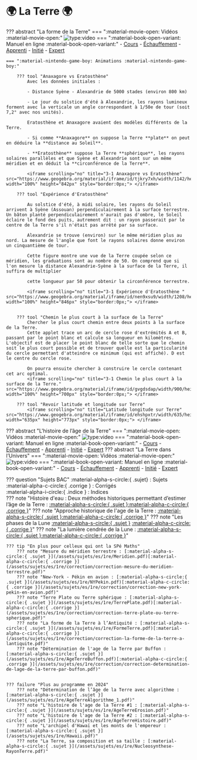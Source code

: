 # 🌍 La Terre 🌍


??? abstract "La forme de la Terre"
    === ":material-movie-open: Vidéos :material-movie-open:"
        ![type:video](https://www.youtube.com/embed/oESrsnOKFwA)
    === ":material-book-open-variant: Manuel en ligne :material-book-open-variant:"
        - [Cours](https://www.lelivrescolaire.fr/page/5737794)
        - [Échauffement](https://www.lelivrescolaire.fr/page/5737813)
        - [Apprenti](https://www.lelivrescolaire.fr/page/5737796)
        - [Initié](https://www.lelivrescolaire.fr/page/5737814)
        - [Expert](https://www.lelivrescolaire.fr/page/5737771)

    === ":material-nintendo-game-boy: Animations :material-nintendo-game-boy:"

        ??? tool "Anaxagore vs Eratosthène"
            Avec les données initiales :

            - Distance Syène - Alexandrie de 5000 stades (environ 800 km)

            - Le jour du solstice d'été à Alexandrie, les rayons lumineux forment avec la verticale un angle correspondant à 1/50e de tour (soit 7,2° avec nos unités).

            Eratosthène et Anaxagore avaient des modèles différents de la Terre. 

            - Si comme **Anaxagore** on suppose la Terre **plate** on peut en déduire la **distance au Soleil**.

            - **Eratosthène** suppose la Terre **sphérique**, les rayons solaires parallèles et que Syène et Alexandrie sont sur un même méridien et en déduit la **circonférence de la Terre**.

            <iframe scrolling="no" title="3-1 Anaxagore vs Eratosthène" src="https://www.geogebra.org/material/iframe/id/tjkry7xh/width/1142/height/842/border/888888/sfsb/true/smb/false/stb/false/stbh/false/ai/false/asb/false/sri/true/rc/false/ld/false/sdz/true/ctl/false" width="100%" height="842px" style="border:0px;"> </iframe>

        ??? tool "Expérience d'Eratosthène"
        
            Au solstice d'été, à midi solaire, les rayons du Soleil arrivent à Syène (Assouan) perpendiculairement à la surface terrestre. Un bâton planté perpendiculairement n'aurait pas d'ombre, le Soleil éclaire le fond des puits, autrement dit : un rayon passerait par le centre de la Terre s'il n'était pas arrêté par sa surface.

            Alexandrie se trouve (environ) sur le même méridien plus au nord. La mesure de l'angle que font le rayons solaires donne environ un cinquantième de tour. 
            
            Cette figure montre une vue de la Terre coupée selon ce méridien, les graduations sont au nombre de 50. On comprend que si l'on mesure la distance Alexandrie-Syène à la surface de la Terre, il suffira de multiplier 
            
            cette longueur par 50 pour obtenir la circonférence terrestre.

            <iframe scrolling="no" title="3-1 Expérience d'Eratosthène " src="https://www.geogebra.org/material/iframe/id/nen9xsu9/width/1208/height/846/border/888888/sfsb/true/smb/false/stb/false/stbh/false/ai/false/asb/false/sri/true/rc/false/ld/false/sdz/true/ctl/false" width="100%" height="846px" style="border:0px;"> </iframe>


        ??? tool "Chemin le plus court à la surface de la Terre"
            Chercher le plus court chemin entre deux points à la surface de la Terre.
            Cette applet trace un arc de cercle rose d'extrémités A et B, passant par le point blanc et calcule sa longueur en kilomètres. L'objectif est de placer le point blanc de telle sorte que le chemin soit le plus court possible et de trouver quelle est la particularité du cercle permettant d'atteindre ce minimum (qui est affiché). D est le centre du cercle rose.

            On pourra ensuite chercher à construire le cercle contenant cet arc optimal.
            <iframe scrolling="no" title="3-1 Chemin le plus court à la surface de la Terre." src="https://www.geogebra.org/material/iframe/id/gvgdsdap/width/900/height/700/border/888888/sfsb/true/smb/false/stb/true/stbh/false/ai/false/asb/false/sri/true/rc/false/ld/false/sdz/true/ctl/false" width="100%" height="700px" style="border:0px;"> </iframe>

        ??? tool "Revoir latitude et longitude sur Terre"
            <iframe scrolling="no" title="Latitude longitude sur Terre" src="https://www.geogebra.org/material/iframe/id/ehshpxtr/width/635/height/773/border/888888/sfsb/true/smb/false/stb/false/stbh/false/ai/false/asb/false/sri/false/rc/false/ld/false/sdz/false/ctl/false" width="635px" height="773px" style="border:0px;"> </iframe>

??? abstract "L'histoire de l’âge de la Terre"
    === ":material-movie-open: Vidéos :material-movie-open:"
        ![type:video](https://www.youtube.com/embed/a8CL8pfx0U4)
    === ":material-book-open-variant: Manuel en ligne :material-book-open-variant:"
        - [Cours](https://www.lelivrescolaire.fr/page/5737775)
        - [Échauffement](https://www.lelivrescolaire.fr/page/5737790)
        - [Apprenti](https://www.lelivrescolaire.fr/page/5737786)
        - [Initié](https://www.lelivrescolaire.fr/page/5737792)
        - [Expert](https://www.lelivrescolaire.fr/page/5737787)
??? abstract "La Terre dans l’Univers"
    === ":material-movie-open: Vidéos :material-movie-open:"
        ![type:video](https://www.youtube.com/embed/gnNyo-QSmRo)
    === ":material-book-open-variant: Manuel en ligne :material-book-open-variant:"
        - [Cours](https://www.lelivrescolaire.fr/page/5737815)
        - [Échauffement](https://www.lelivrescolaire.fr/page/5737793)
        - [Apprenti](https://www.lelivrescolaire.fr/page/5737828)
        - [Initié](https://www.lelivrescolaire.fr/page/5737816)
        - [Expert](https://www.lelivrescolaire.fr/page/5737852)


??? question "Sujets BAC"
    :material-alpha-s-circle:{ .sujet} : Sujets  
    :material-alpha-c-circle:{ .corrige } : Corrigés  
    :material-alpha-i-circle:{ .indice } : Indices  
    ??? note "Histoire d'eau : Deux méthodes historiques permettant d’estimer l’âge de la Terre : [:material-alpha-s-circle:{ .sujet }](/assets/sujets/es/1re/AgeTerreEau.pdf)[:material-alpha-c-circle:{ .corrige }](/assets/sujets/es/1re/correction/correction-histoire-deau-deux-methodes-historiques-permettant-destimer-lage-de-la-terre.pdf)"
    ??? note "Approche historique de l'age de la Terre : [:material-alpha-s-circle:{ .sujet }](/assets/sujets/es/1re/AgeTerreKelvinBuffon.pdf)[:material-alpha-c-circle:{ .corrige }](/assets/sujets/es/1re/correction/correction-approche-historique-de-lage-de-la-terre.pdf)"
    ??? note "Les phases de la Lune [:material-alpha-s-circle:{ .sujet }](/assets/sujets/es/1re/Les-phases-de-la-Lune.pdf) [:material-alpha-c-circle:{ .corrige }](/assets/sujets/es/1re/correction/Correction-Les-phases-de-la-Lune.pdf)"
    ??? note "La lumière cendrée de la Lune : [:material-alpha-s-circle:{ .sujet }](/assets/sujets/es/1re/LuneCendree.pdf)[:material-alpha-c-circle:{ .corrige }](/assets/sujets/es/1re/correction/correction-la-lumiere-cendree-de-la-lune.pdf)"

    ??? tip "En plus pour celleux qui ont la SPé Maths"
        ??? note "Mesure du méridien terrestre : [:material-alpha-s-circle:{ .sujet }](/assets/sujets/es/1re/Meridien.pdf)[:material-alpha-c-circle:{ .corrige }](/assets/sujets/es/1re/correction/correction-mesure-du-meridien-terrestre.pdf)"
        ??? note "New-York - Pékin en avion : [:material-alpha-s-circle:{ .sujet }](/assets/sujets/es/1re/NYPekin.pdf)[:material-alpha-c-circle:{ .corrige }](/assets/sujets/es/1re/correction/correction-new-york-pekin-en-avion.pdf)"
        ??? note "Terre Plate ou Terre sphérique : [:material-alpha-s-circle:{ .sujet }](/assets/sujets/es/1re/TerrePlate.pdf)[:material-alpha-c-circle:{ .corrige }](/assets/sujets/es/1re/correction/correction-terre-plate-ou-terre-spherique.pdf)"
        ??? note "La forme de la Terre à l’Antiquité : [:material-alpha-s-circle:{ .sujet }](/assets/sujets/es/1re/FormeTerre.pdf)[:material-alpha-c-circle:{ .corrige }](/assets/sujets/es/1re/correction/correction-la-forme-de-la-terre-a-lantiquite.pdf)"
        ??? note "Détermination de l'age de la Terre par Buffon : [:material-alpha-s-circle:{ .sujet }](/assets/sujets/es/1re/AgeTerreBuffon.pdf)[:material-alpha-c-circle:{ .corrige }](/assets/sujets/es/1re/correction/correction-determination-de-lage-de-la-terre-par-buffon.pdf)"


    ??? failure "Plus au programme en 2024"
        ??? note "Détermination de l’âge de la Terre avec algorithme : [:material-alpha-s-circle:{ .sujet }](/assets/sujets/es/1re/AgeTerreAlgorithme_1.pdf)"
        ??? note "L'histoire de l'age de la Terre #1 : [:material-alpha-s-circle:{ .sujet }](/assets/sujets/es/1re/AgeTerreErosion.pdf)"
        ??? note "L'histoire de l'age de la Terre #2 : [:material-alpha-s-circle:{ .sujet }](/assets/sujets/es/1re/AgeTerreHistoire.pdf)"
        ??? note "L'archipel d'Hawaï et les monts de l'empereur : [:material-alpha-s-circle:{ .sujet }](/assets/sujets/es/1re/Hawaii.pdf)"
        ??? note "La Terre, sa composition et sa taille : [:material-alpha-s-circle:{ .sujet }](/assets/sujets/es/1re/Nucleosynthese-RayonTerre.pdf)"